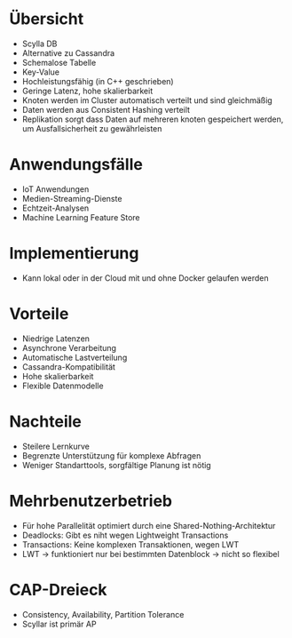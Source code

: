 # Übersicht
- Scylla DB
- Alternative zu Cassandra
- Schemalose Tabelle
- Key-Value 
- Hochleistungsfähig (in C++ geschrieben)
- Geringe Latenz, hohe skalierbarkeit
- Knoten werden im Cluster automatisch verteilt und sind gleichmäßig
- Daten werden aus Consistent Hashing verteilt
- Replikation sorgt dass Daten auf mehreren knoten gespeichert werden, um Ausfallsicherheit zu gewährleisten

# Anwendungsfälle
- IoT Anwendungen
- Medien-Streaming-Dienste
- Echtzeit-Analysen
- Machine Learning Feature Store

# Implementierung

- Kann lokal oder in der Cloud mit und ohne Docker gelaufen werden

# Vorteile

- Niedrige Latenzen 
- Asynchrone Verarbeitung
- Automatische Lastverteilung
- Cassandra-Kompatibilität
- Hohe skalierbarkeit
- Flexible Datenmodelle

# Nachteile
- Steilere Lernkurve
- Begrenzte Unterstützung für komplexe Abfragen
- Weniger Standarttools, sorgfältige Planung ist nötig 

# Mehrbenutzerbetrieb

- Für hohe Parallelität optimiert durch eine Shared-Nothing-Architektur
- Deadlocks: Gibt es niht wegen Lightweight Transactions
- Transactions: Keine komplexen Transaktionen, wegen LWT
- LWT $\rightarrow$ funktioniert nur bei bestimmten Datenblock $\rightarrow$ nicht so flexibel

# CAP-Dreieck

- Consistency, Availability, Partition Tolerance
- Scyllar ist primär AP